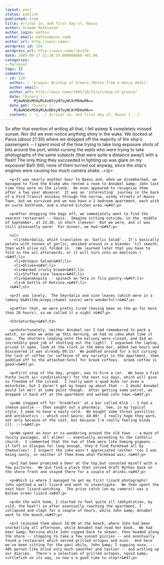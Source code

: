 ```yaml
---
layout: post
status: publish
published: true
title: Arrival in, and first day of, Naxos
author: Graeme Mathieson
author_login: mathie
author_email: mathie@woss.name
author_url: http://woss.name/
wordpress_id: 154
wordpress_url: http://woss.name/?p=154
date: 2005-09-17 21:30:24.000000000 +01:00
categories:
- Personal
tags: []
comments:
- id: 119
  author: ! '&raquo; Writeup of Greece (Notes from a messy desk)'
  author_email: ''
  author_url: http://woss.name/2005/10/21/writeup-of-greece/
  date: !binary |-
    MjAwNS0xMS0yMiAxNToyNToyNCArMDAwMA==
  date_gmt: !binary |-
    MjAwNS0xMS0yMiAxNDoyNToyNCArMDAwMA==
  content: ! '[...] Arrival in, and first day of, Naxos [...]'
---
```

<p>So after that exertion of writing all that, I fell asleep &amp; completely missed sunset.  Nor did we ever notice anything shiny in the wake.  We docked at Paros (about 21:30) where we dropped off the majority of the ship's passengers -- I spent most of the time trying to take long exposure shots of bits around the port, whilst cursing the eejits who were trying to take photographs of the same subjects (that were quite a distance away!) with a flash!  The only thing they succeeded in lighting up was glare on my exposure!  Bah!  Still, none of them turned out anyway, since the ship's engines were causing too much camera shake...<&#47;p>

      <p>It was nearly another hour to Naxos and, when we disembarked, we managed to find the bloke who rented a room to Annabel &amp; John last time they were on the island.  He even appeared to recognise them after a two year absence!  It was an 'interesting' journey in the back of a Ford Transit minibus through the narrow, windy streets of Naxos Town, but we survived and we now have a 2 bedroom apartment, each with en suite bathroom, and a shared kitchen area.<&#47;p>

      <p>After dropping the bags off, we immediately went to find the nearest restaurant -- Oasis.  Imagine sitting outside, in the  middle of September, at 23:30, in short sleeves!  But we were, and it was still pleasantly warm!  For dinner, we had:<&#47;p>

      <ul>
        <li>Skordalia, which translates as 'Garlic Salad'.  It's basically potato with tonnes of garlic, whisked around in a blender 'til smooth, then with olive oil folded in.  (We learned later that you have to fold in the oil afterwards, or it will turn into an emulsion.)<&#47;li>
        <li>Octopus Salad<&#47;li>
        <li>Olives<&#47;li>
        <li>Warmed crusty bread<&#47;li>
        <li>Stuffed vine leaves<&#47;li>
        <li>Spanakopita -- spinach an feta in filo pastry.<&#47;li>
        <li>A bottle of Retsina.<&#47;li>
      <&#47;ul>

      <p>It was lovely.  The Skordalia and vine leaves (which were in a lemony b&Atilde;&copy;chamel sauce) were wonderful!<&#47;p>

      <p>After that, we were pretty tired (having been on the go for more than 20 hours), so we called it a night.<&#47;p>

      <h3>Saturday<&#47;h3>

      <p>Unfortunately, neither Annabel nor I had remembered to pack a watch, so when we woke up this morning, we had no idea what time it was.  The shutters leading onto the balcony were closed, and did an incredibly good job of shutting out the light!  I unpacked the laptop, prised it open, look at the clock in the menu bar, added two hours and discovered it was already 09:15!  We poddled around for a bit cursing the lack of coffee (or caffeine of any variety) in the apartment, then poddled off to the attached hotel for Greek coffees.  Greek coffee is good!<&#47;p>

      <p>First stop of the day, proper, was to hire a car.  We have a Fiat Punto (with air conditioning!) for the next six days, which will give us freedom of the island.  I really want a quad bike (or even a motorbike, but I daren't get my hopes up about that -- I doubt Annabel would let me!) at some point though.  After getting some petrol, we dropped it back off at the apartment and walked into town.<&#47;p>

      <p>We stopped off for 'breakfast' at a bar called Klik -- I had a cheese pastie -- then sought out a pharmacy.  See, in my typical style, I seem to have a nasty cold.  We bought some throat pastilles and antibiotics -- which cost &euro; 44.80!  I really hope they work, not only because of the cost, but because I'm really feeling kinda ill. :-(<&#47;p>

      <p>We spent an hour or so wandering around the old town -- a maze of twisty passages, all alike! -- eventually ascending to the Catholic church.  I commented that the two of them were like homing pigeons -- if left in Glasgow for long enough, they'd find Parkhead all by themselves!  I suspect the joke wasn't appreciated (either 'cos I was being nasty, or neither of them knew what Parkhead was).<&#47;p>

      <p>I had been promised a beer at the top,but consoled myself with a few pictures.  We did find a place that served draft Mythos back on the shore front and stayed there for a couple of drinks.<&#47;p>

      <p>Which is where I managed to get my first lizard photographs!  John spotted a wall lizard and went to investigate.  We then spent the next hour lizard-watching.  The prize catch (on my camera!) was a Balkan Green lizard.<&#47;p>

      <p>On the walk home, I started to feel quite ill (dehydration, my cold, the heat?) so after eventually reaching the apartment, I collapsed and slept for a couple of hours, while John &amp; Annabel went to the beach.<&#47;p>

      <p>I rejoined them about 18:00 at the beach, where John had been snorkelling all afternoon, while Annabel had read her book.  We had beer &amp; Retsina while John nipped back to shower, then headed along the shore -- stopping to take a few sunset piccies -- and eventually found a restaurant which served grilled octopus and ouzo.  And here we've been sitting for the past while, John &amp; I supping ouzo, -- 40% pernot-like drink only much smoother and tastier -- and writing up our diaries.  There's a selection of grilled octopus, squid &amp; cuttlefish on its way, so now's a good time to stop!<&#47;p>
